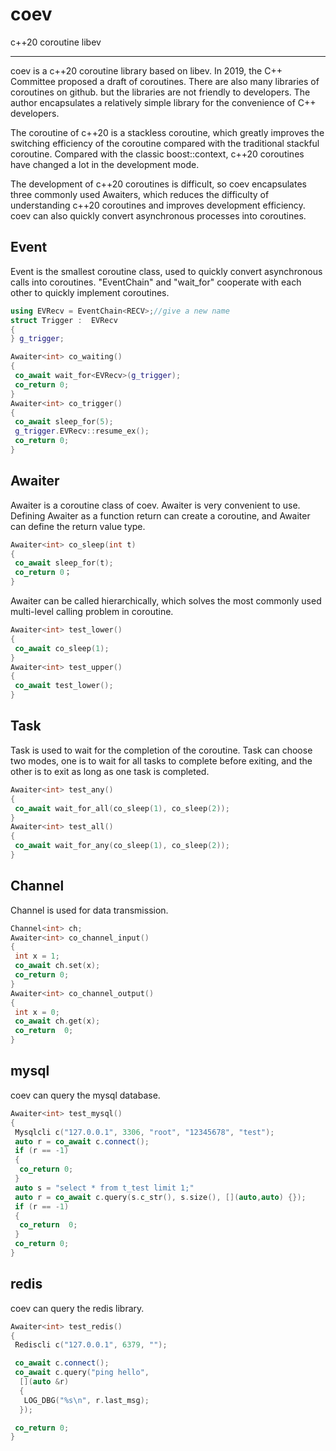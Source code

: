 # coev

c++20 coroutine libev

---

coev is a c++20 coroutine library based on libev. In 2019, the C++ Committee proposed a draft of coroutines. There are also many libraries of coroutines on github. but the libraries are not friendly to developers. The author encapsulates a relatively simple library for the convenience of C++ developers.

The coroutine of c++20 is a stackless coroutine, which greatly improves the switching efficiency of the coroutine compared with the traditional stackful coroutine. Compared with the classic boost::context, c++20 coroutines have changed a lot in the development mode.

The development of c++20 coroutines is difficult, so coev encapsulates three commonly used Awaiters, which reduces the difficulty of understanding c++20 coroutines and improves development efficiency. coev can also quickly convert asynchronous processes into coroutines.

## Event

Event is the smallest coroutine class, used to quickly convert asynchronous calls into coroutines. "EventChain" and "wait_for<EventChain>" cooperate with each other to quickly implement coroutines.

```cpp
using EVRecv = EventChain<RECV>;//give a new name
struct Trigger :  EVRecv
{
} g_trigger;

Awaiter<int> co_waiting()
{ 
 co_await wait_for<EVRecv>(g_trigger);
 co_return 0;
}
Awaiter<int> co_trigger()
{
 co_await sleep_for(5);
 g_trigger.EVRecv::resume_ex();
 co_return 0;
}
```

## Awaiter

Awaiter is a coroutine class of coev. Awaiter is very convenient to use. Defining Awaiter as a function return can create a coroutine, and Awaiter can define the return value type.

```cpp
Awaiter<int> co_sleep(int t)  
{  
 co_await sleep_for(t); 
 co_return 0；  
}  
```

Awaiter can be called hierarchically, which solves the most commonly used multi-level calling problem in coroutine.

```cpp
Awaiter<int> test_lower()
{
 co_await co_sleep(1);
}
Awaiter<int> test_upper()
{
 co_await test_lower();
}
```

## Task

Task is used to wait for the completion of the coroutine. Task can choose two modes, one is to wait for all tasks to complete before exiting, and the other is to exit as long as one task is completed.

```cpp
Awaiter<int> test_any()
{
 co_await wait_for_all(co_sleep(1), co_sleep(2));
}
Awaiter<int> test_all()
{
 co_await wait_for_any(co_sleep(1), co_sleep(2));
}
```

## Channel

Channel is used for data transmission.

```cpp
Channel<int> ch;  
Awaiter<int> co_channel_input()  
{  
 int x = 1;  
 co_await ch.set(x); 
 co_return 0;  
}  
Awaiter<int> co_channel_output()  
{  
 int x = 0;  
 co_await ch.get(x);  
 co_return  0;  
}  
```

## mysql

coev can query the mysql database.

```cpp
Awaiter<int> test_mysql()
{
 Mysqlcli c("127.0.0.1", 3306, "root", "12345678", "test");
 auto r = co_await c.connect();
 if (r == -1)
 {
  co_return 0;
 }
 auto s = "select * from t_test limit 1;"
 auto r = co_await c.query(s.c_str(), s.size(), [](auto,auto) {});
 if (r == -1)
 {
  co_return  0;
 }
 co_return 0;
}
```

## redis

coev can query the redis library.

```cpp
Awaiter<int> test_redis()
{
 Rediscli c("127.0.0.1", 6379, "");

 co_await c.connect();
 co_await c.query("ping hello",
  [](auto &r)
  {
   LOG_DBG("%s\n", r.last_msg);
  });

 co_return 0;
}
```
